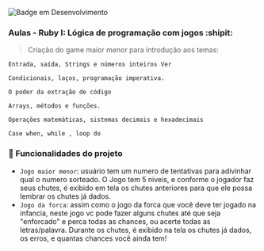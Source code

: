 ![Badge em Desenvolvimento](http://img.shields.io/static/v1?label=STATUS&message=EM%20DESENVOLVIMENTO&color=GREEN&style=for-the-badge)

### Aulas - Ruby I: Lógica de programação com jogos :shipit:

> Criação do game maior menor para introdução aos temas:


```
Entrada, saída, Strings e números inteiros Ver 
```

```
Condicionais, laços, programação imperativa.
```

```
O poder da extração de código
```

```
Arrays, métodos e funções.
```

```
Operações matemáticas, sistemas decimais e hexadecimais
```

```
Case when, while , loop do
```

### 🔨 Funcionalidades do projeto

- `Jogo maior menor`: usuário tem um numero de tentativas para adivinhar qual o numero sorteado. O Jogo tem 5 niveis, e conforme o jogador faz seus chutes, é exibido em tela os chutes anteriores para que ele possa lembrar os chutes já dados. 
- `Jogo da forca`: assim como o jogo da forca que você deve ter jogado na infancia, neste jogo vc pode fazer alguns chutes até que seja "enforcado" e perca todas as chances, ou acerte todas as letras/palavra. Durante os chutes, é exibido na tela os chutes já dados, os erros, e quantas chances você ainda tem! 
